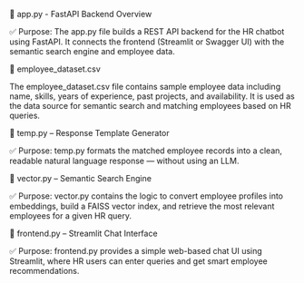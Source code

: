 🧠 app.py - FastAPI Backend Overview

✅ Purpose:
The app.py file builds a REST API backend for the HR chatbot using FastAPI.
It connects the frontend (Streamlit or Swagger UI) with the semantic search engine and employee data.

📁 employee_dataset.csv

The employee_dataset.csv file contains sample employee data including name, skills, years of experience, past projects, and availability.
It is used as the data source for semantic search and matching employees based on HR queries.

📄 temp.py – Response Template Generator

✅ Purpose:
temp.py formats the matched employee records into a clean, readable natural language response — without using an LLM.

📄 vector.py – Semantic Search Engine

✅ Purpose:
vector.py contains the logic to convert employee profiles into embeddings, build a FAISS vector index, and retrieve the most relevant employees for a given HR query.

📄 frontend.py – Streamlit Chat Interface

✅ Purpose:
frontend.py provides a simple web-based chat UI using Streamlit, where HR users can enter queries and get smart employee recommendations.
